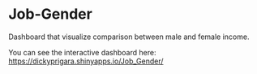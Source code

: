 # Job-Gender

Dashboard that visualize comparison between male and female income.

You can see the interactive dashboard here: https://dickyprigara.shinyapps.io/Job_Gender/
